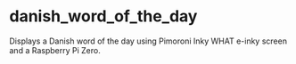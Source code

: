 # danish_word_of_the_day
Displays a Danish word of the day using Pimoroni Inky WHAT e-inky screen and a Raspberry Pi Zero.
